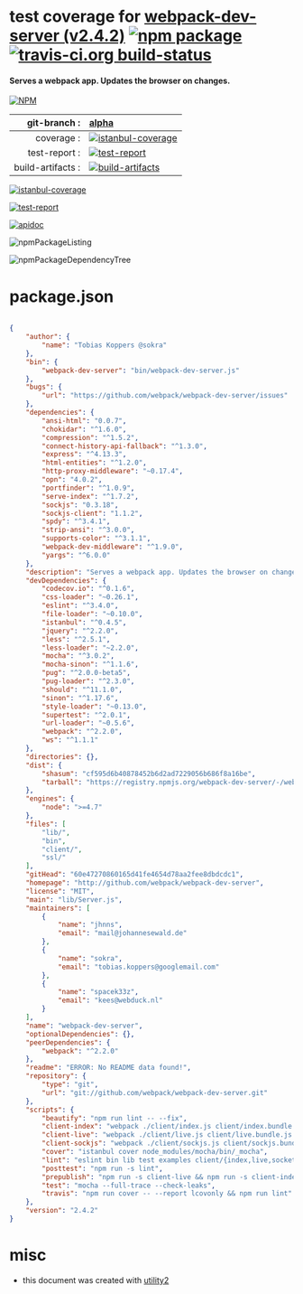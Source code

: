 # test coverage for  [webpack-dev-server (v2.4.2)](http://github.com/webpack/webpack-dev-server)  [![npm package](https://img.shields.io/npm/v/npmtest-webpack-dev-server.svg?style=flat-square)](https://www.npmjs.org/package/npmtest-webpack-dev-server) [![travis-ci.org build-status](https://api.travis-ci.org/npmtest/node-npmtest-webpack-dev-server.svg)](https://travis-ci.org/npmtest/node-npmtest-webpack-dev-server)
#### Serves a webpack app. Updates the browser on changes.

[![NPM](https://nodei.co/npm/webpack-dev-server.png?downloads=true)](https://www.npmjs.com/package/webpack-dev-server)

| git-branch : | [alpha](https://github.com/npmtest/node-npmtest-webpack-dev-server/tree/alpha)|
|--:|:--|
| coverage : | [![istanbul-coverage](https://npmtest.github.io/node-npmtest-webpack-dev-server/build/coverage.badge.svg)](https://npmtest.github.io/node-npmtest-webpack-dev-server/build/coverage.html/index.html)|
| test-report : | [![test-report](https://npmtest.github.io/node-npmtest-webpack-dev-server/build/test-report.badge.svg)](https://npmtest.github.io/node-npmtest-webpack-dev-server/build/test-report.html)|
| build-artifacts : | [![build-artifacts](https://npmtest.github.io/node-npmtest-webpack-dev-server/glyphicons_144_folder_open.png)](https://github.com/npmtest/node-npmtest-webpack-dev-server/tree/gh-pages/build)|

[![istanbul-coverage](https://npmtest.github.io/node-npmtest-webpack-dev-server/build/screenCapture.buildCustomOrg.browser.coverage.html.png)](https://npmtest.github.io/node-npmtest-webpack-dev-server/build/coverage.html/index.html)

[![test-report](https://npmtest.github.io/node-npmtest-webpack-dev-server/build/screenCapture.buildCustomOrg.browser.%252Fhome%252Ftravis%252Fbuild%252Fnpmtest%252Fnode-npmtest-webpack-dev-server%252Ftmp%252Fbuild%252Ftest-report.html.png)](https://npmtest.github.io/node-npmtest-webpack-dev-server/build/test-report.html)

[![apidoc](https://npmdoc.github.io/node-npmdoc-webpack-dev-server/build/screenCapture.buildApidoc.browser.%252Fhome%252Ftravis%252Fbuild%252Fnpmdoc%252Fnode-npmdoc-webpack-dev-server%252Ftmp%252Fbuild%252Fapidoc.html.png)](https://npmdoc.github.io/node-npmdoc-webpack-dev-server/build/apidoc.html)

![npmPackageListing](https://npmtest.github.io/node-npmtest-webpack-dev-server/build/screenCapture.npmPackageListing.svg)

![npmPackageDependencyTree](https://npmtest.github.io/node-npmtest-webpack-dev-server/build/screenCapture.npmPackageDependencyTree.svg)



# package.json

```json

{
    "author": {
        "name": "Tobias Koppers @sokra"
    },
    "bin": {
        "webpack-dev-server": "bin/webpack-dev-server.js"
    },
    "bugs": {
        "url": "https://github.com/webpack/webpack-dev-server/issues"
    },
    "dependencies": {
        "ansi-html": "0.0.7",
        "chokidar": "^1.6.0",
        "compression": "^1.5.2",
        "connect-history-api-fallback": "^1.3.0",
        "express": "^4.13.3",
        "html-entities": "^1.2.0",
        "http-proxy-middleware": "~0.17.4",
        "opn": "4.0.2",
        "portfinder": "^1.0.9",
        "serve-index": "^1.7.2",
        "sockjs": "0.3.18",
        "sockjs-client": "1.1.2",
        "spdy": "^3.4.1",
        "strip-ansi": "^3.0.0",
        "supports-color": "^3.1.1",
        "webpack-dev-middleware": "^1.9.0",
        "yargs": "^6.0.0"
    },
    "description": "Serves a webpack app. Updates the browser on changes.",
    "devDependencies": {
        "codecov.io": "^0.1.6",
        "css-loader": "~0.26.1",
        "eslint": "^3.4.0",
        "file-loader": "~0.10.0",
        "istanbul": "^0.4.5",
        "jquery": "^2.2.0",
        "less": "^2.5.1",
        "less-loader": "~2.2.0",
        "mocha": "^3.0.2",
        "mocha-sinon": "^1.1.6",
        "pug": "^2.0.0-beta5",
        "pug-loader": "^2.3.0",
        "should": "^11.1.0",
        "sinon": "^1.17.6",
        "style-loader": "~0.13.0",
        "supertest": "^2.0.1",
        "url-loader": "~0.5.6",
        "webpack": "^2.2.0",
        "ws": "^1.1.1"
    },
    "directories": {},
    "dist": {
        "shasum": "cf595d6b40878452b6d2ad7229056b686f8a16be",
        "tarball": "https://registry.npmjs.org/webpack-dev-server/-/webpack-dev-server-2.4.2.tgz"
    },
    "engines": {
        "node": ">=4.7"
    },
    "files": [
        "lib/",
        "bin",
        "client/",
        "ssl/"
    ],
    "gitHead": "60e47270860165d41fe4654d78aa2fee8dbdcdc1",
    "homepage": "http://github.com/webpack/webpack-dev-server",
    "license": "MIT",
    "main": "lib/Server.js",
    "maintainers": [
        {
            "name": "jhnns",
            "email": "mail@johannesewald.de"
        },
        {
            "name": "sokra",
            "email": "tobias.koppers@googlemail.com"
        },
        {
            "name": "spacek33z",
            "email": "kees@webduck.nl"
        }
    ],
    "name": "webpack-dev-server",
    "optionalDependencies": {},
    "peerDependencies": {
        "webpack": "^2.2.0"
    },
    "readme": "ERROR: No README data found!",
    "repository": {
        "type": "git",
        "url": "git://github.com/webpack/webpack-dev-server.git"
    },
    "scripts": {
        "beautify": "npm run lint -- --fix",
        "client-index": "webpack ./client/index.js client/index.bundle.js --color --config client/webpack.config.js -p",
        "client-live": "webpack ./client/live.js client/live.bundle.js --color --config client/webpack.config.js -p",
        "client-sockjs": "webpack ./client/sockjs.js client/sockjs.bundle.js --color --config client/webpack.sockjs.config.js -p",
        "cover": "istanbul cover node_modules/mocha/bin/_mocha",
        "lint": "eslint bin lib test examples client/{index,live,socket,sockjs,overlay,webpack.config}.js",
        "posttest": "npm run -s lint",
        "prepublish": "npm run -s client-live && npm run -s client-index && npm run -s client-sockjs",
        "test": "mocha --full-trace --check-leaks",
        "travis": "npm run cover -- --report lcovonly && npm run lint"
    },
    "version": "2.4.2"
}
```



# misc
- this document was created with [utility2](https://github.com/kaizhu256/node-utility2)
